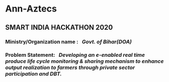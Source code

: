 # Ann-Aztecs
## SMART INDIA HACKATHON 2020
### **Ministry/Organization name :** &nbsp; *Govt. of Bihar(DOA)*
### **Problem Statement:** &nbsp; *Developing an e-enabled real time produce life cycle monitoring & sharing mechanism to enhance output realization to farmers through private sector participation and DBT.*
